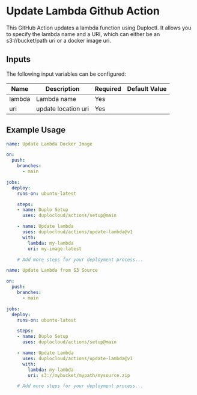 # Update Lambda Github Action

This GitHub Action updates a lambda function using Duploctl. It allows you to specify the lambda name and a URI, which can either be an s3://bucket/path uri or a docker image uri.

## Inputs

The following input variables can be configured:

| Name      | Description                | Required | Default Value |
|-----------|----------------------------|----------|---------------|
| lambda    | Lambda name                | Yes      |               |
| uri       | update location uri        | Yes      |               |


## Example Usage

```yaml
name: Update Lambda Docker Image

on:
  push:
    branches:
      - main

jobs:
  deploy:
    runs-on: ubuntu-latest

    steps:
    - name: Duplo Setup
      uses: duplocloud/actions/setup@main

    - name: Update lambda
      uses: duplocloud/actions/update-lambda@v1
      with:
        lambda: my-lambda
        uri: my-image:latest

    # Add more steps for your deployment process...
```
```yaml
name: Update Lambda from S3 Source

on:
  push:
    branches:
      - main

jobs:
  deploy:
    runs-on: ubuntu-latest

    steps:
    - name: Duplo Setup
      uses: duplocloud/actions/setup@main

    - name: Update Lambda
      uses: duplocloud/actions/update-lambda@v1
      with:
        lambda: my-lambda
        uri: s3://mybucket/mypath/mysource.zip

    # Add more steps for your deployment process...
```
